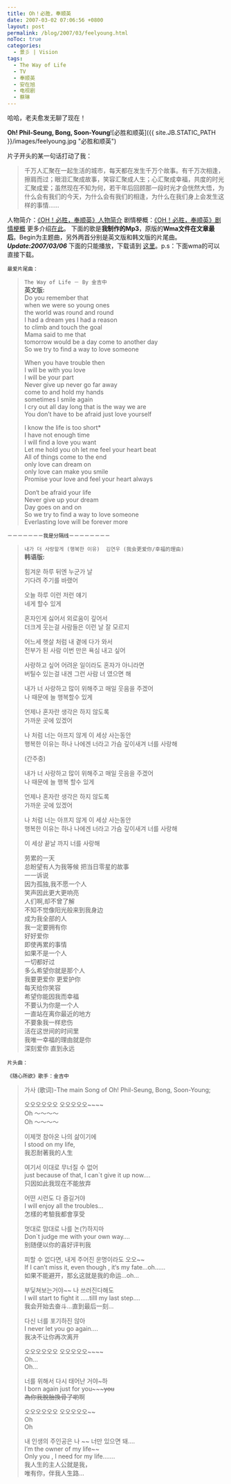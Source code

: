 ```yaml
---
title: Oh！必胜，奉顺英
date: 2007-03-02 07:06:56 +0800
layout: post
permalink: /blog/2007/03/feelyoung.html
noToc: true
categories:
  - 景彡 | Vision
tags:
  - The Way of Life
  - TV
  - 奉顺英
  - 安在旭
  - 电视剧
  - 蔡琳
---
```

哈哈，老夫愈发无聊了现在！

**Oh! Phil-Seung, Bong, Soon-Young**![必胜和顺英]({{ site.JB.STATIC_PATH }}/images/feelyoung.jpg "必胜和顺英")

片子开头的某一句话打动了我：
  
> 千万人汇聚在一起生活的城市，每天都在发生千万个故事。有千万次相逢，擦肩而过；眼泪汇聚成故事，笑容汇聚成人生；心汇聚成幸福，共度的时光汇聚成爱；虽然现在不知为何，若干年后回顾那一段时光才会恍然大悟，为什么会有我们的今天，为什么会有我们的相逢，为什么在我们身上会发生这样的事情&#8230;&#8230;

人物简介：[《OH！必胜，奉顺英》人物简介](http://ent.sina.com.cn/v/2005-04-27/1501713051.html "资料：韩剧《OH！必胜，奉顺英》人物简介_影音娱乐_新浪网")
剧情梗概：[《OH！必胜，奉顺英》剧情梗概](http://ent.sina.com.cn/v/j/2005-03-16/1952678433.html "资料：韩剧《OH！必胜，奉顺英》剧情梗概_影音娱乐_新浪网")
更多介绍[在此](http://ent.sina.com.cn/v/j/f/fengsy/index.html "《OH！必胜，奉顺英》_影音娱乐_新浪网")。
下面的歌是**我制作的Mp3**，原版的**Wma文件在文章最后**。Begin为主题曲，另外两首分别是英文版和韩文版的片尾曲。
***Update:2007/03/06*** 下面的只能播放，下载请到 [这里](http://www.box.net/public/zui00gg1bv "Soon-Young")。p.s：下面wma的可以直接下载。

    最爱片尾曲：

> `The Way of Life － By 金吉中`  
> **英文版:**  
> Do you remember that  
> when we were so young ones  
> the world was round and round  
> I had a dream yes I had a reason  
> to climb and touch the goal  
> Mama said to me that  
> tomorrow would be a day come to another day  
> So we try to find a way to love someone  
>  
> When you have trouble then  
> I will be with you love  
> I will be your part  
> Never give up never go far away  
> come to and hold my hands  
> sometimes I smile again  
> I cry out all day long that is the way we are  
> You don&#8217;t have to be afraid just love yourself  
>  
> I know the life is too short*  
> I have not enough time  
> I will find a love you want  
> Let me hold you oh let me feel your heart beat  
> All of things come to the end  
> only love can dream on  
> only love can make you smile  
> Promise your love and feel your heart always  
>  
> Don‘t be afraid your life  
> Never give up your dream  
> Day goes on and on  
> So we try to find a way to love someone  
> Everlasting love will be forever more  

    －－－－－－－我是分隔线－－－－－－－－

> `내가 더 사랑할게 (행복한 이유)  김연우 (我会更爱你/幸福的理由)`  
> **韩语版:**  
>  
> 힘겨운 하루 뒤엔 누군가 날  
> 기다려 주기를 바랬어  
>  
> 오늘 하루 이런 저런 얘기  
> 네게 할수 있게  
>  
> 혼자인게 싫어서 외로움이 깊어서  
> 더크게 웃는걸 사람들은 이런 날 잘 모르지  
>  
> 어느세 햇살 처럼 내 곁에 다가 와서  
> 전부가 된 사람 이번 만은 욕심 내고 싶어  
>  
> 사랑하고 싶어 어려운 일이라도 혼자가 아니라면  
> 버틸수 있는걸 내겐 그런 사람 너 였으면 해  
>  
> 내가 너 사랑하고 많이 위해주고 매일 웃음을 주겠어  
> 나 때문에 늘 행복할수 있게  
>  
> 언제나 혼자란 생각은 하지 않도록  
> 가까운 곳에 있겠어  
>  
> 나 처럼 너는 아프지 않게 이 세상 사는동안  
> 행복한 이유는 하나 나에겐 너라고 가슴 깊이새겨 너를 사랑해  
>  
> (간주중)  
>  
> 내가 너 사랑하고 많이 위해주고 매일 웃음을 주겠어  
> 나 때문에 늘 행복 할수 있게  
>  
> 언제나 혼자란 생각은 하지 않도록  
> 가까운 곳에 있겠어  
>  
> 나 처럼 너는 아프지 않게 이 세상 사는동안  
> 행복한 이유는 하나 나에겐 너라고 가슴 깊이새겨 너를 사랑해  
>  
> 이 세상 끝날 까지 너를 사랑해  
>  
> 劳累的一天  
> 总盼望有人为我等候 把当日零星的故事  
> 一一诉说  
> 因为孤独,我不愿一个人  
> 笑声因此更大更响亮  
> 人们啊,却不曾了解  
> 不知不觉像阳光般来到我身边  
> 成为我全部的人  
> 我一定要拥有你  
> 好好爱你  
> 即使再累的事情  
> 如果不是一个人  
> 一切都好过  
> 多么希望你就是那个人  
> 我要更爱你 更爱护你  
> 每天给你笑容  
> 希望你能因我而幸福  
> 不要认为你是一个人  
> 一直站在离你最近的地方  
> 不要象我一样悲伤  
> 活在这世间的时间里  
> 我唯一幸福的理由就是你  
> 深刻爱你 直到永远

    片头曲：

`《随心所欲》歌手：金吉中`  
> 가사 (歌词)-The main Song of Oh! Phil-Seung, Bong, Soon-Young;  
>  
> 오오오오오오 오오오오오~~~~  
> Oh ～～～～  
> Oh ～～～～
>  
> 이제껏 참아온 나의 삶이기에  
> I stood on my life,  
> 我忍耐著我的人生  
>  
> 여기서 이대로 무너질 수 없어  
> just because of that, I can`t give it up now&#8230;.  
> 只因如此我现在不能放弃  
>  
> 어떤 시련도 다 즐길거야  
> I will enjoy all the troubles&#8230;  
> 怎樣的考驗我都會享受  
>  
> 멋대로 맘대로 나를 논(?)하지마  
> Don`t judge me with your own way&#8230;.  
> 别随便以你的喜好评判我  
>  
> 피할 수 없다면, 내게 주어진 운명이라도 오오~~  
> If I can’t miss it, even though , it‘s my fate&#8230;oh&#8230;&#8230;  
> 如果不能避开，那幺这就是我的命运&#8230;oh&#8230;  
>  
> 부딪쳐보는거야~~ 나 쓰러진다해도  
> I will start to fight it &#8230;..tilll my last step&#8230;.  
> 我会开始去奋斗&#8230;直到最后一刻&#8230;  
>  
> 다신 너를 포기하진 않아  
> I never let you go again&#8230;.  
> 我决不让你再次离开  
>  
> 오오오오오오 오오오오오~~~~  
> Oh&#8230;  
> Oh&#8230;  
>  
> 너를 위해서 다시 태어난 거야~하  
> I born again just for you~~~~~you  
> 為你我脫胎換骨了喲~~啊  
>  
> 오오오오오오 오오오오오~~  
> Oh  
> Oh  
>  
> 내 인생의 주인공은 나 ~~ 너만 있으면 돼&#8230;.  
> I’m the owner of my life~~  
> Only you , I need for my life&#8230;&#8230;.  
> 我人生的主人公就是我，  
> 唯有你，伴我人生路&#8230;

